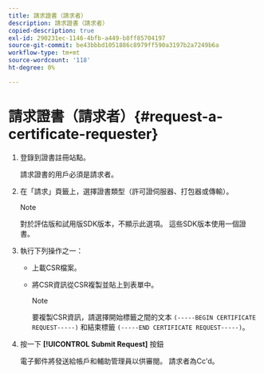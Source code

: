 ```yaml
---
title: 請求證書（請求者）
description: 請求證書（請求者）
copied-description: true
exl-id: 290231ec-1146-4bfb-a449-b8ff85704197
source-git-commit: be43bbbd1051886c8979ff590a3197b2a7249b6a
workflow-type: tm+mt
source-wordcount: '118'
ht-degree: 0%

---
```


# 請求證書（請求者）{#request-a-certificate-requester}

1. 登錄到證書註冊站點。

   請求證書的用戶必須是請求者。

1. 在「請求」頁籤上，選擇證書類型（許可證伺服器、打包器或傳輸）。

   >[!NOTE]
   >
   >對於評估版和試用版SDK版本，不顯示此選項。 這些SDK版本使用一個證書。

1. 執行下列操作之一：

   * 上載CSR檔案。
   * 將CSR資訊從CSR複製並貼上到表單中。

      >[!NOTE]
      >
      >要複製CSR資訊，請選擇開始標籤之間的文本 `(-----BEGIN CERTIFICATE REQUEST-----)` 和結束標籤 `(-----END CERTIFICATE REQUEST-----)`。

1. 按一下 **[!UICONTROL Submit Request]** 按鈕

   電子郵件將發送給帳戶和輔助管理員以供審閱。 請求者為Cc&#39;d。
